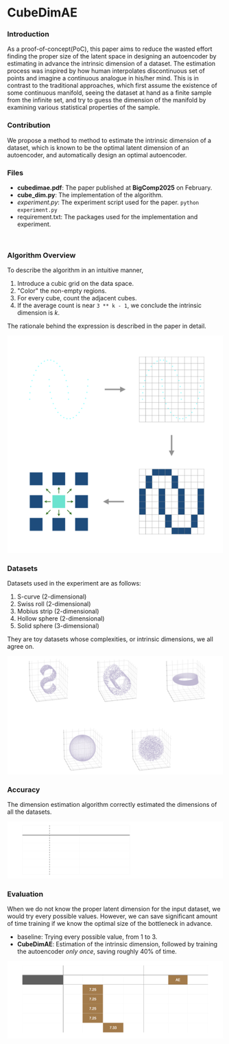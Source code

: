 # CubeDimAE



### Introduction


As a proof-of-concept(PoC), this paper aims to reduce the wasted effort finding the proper size of the latent space in designing an autoencoder by estimating in advance the intrinsic dimension of a dataset. The estimation process was inspired by how human interpolates discontinuous set of points and imagine a continuous analogue in his/her mind. This is in contrast to the traditional approaches, which first assume the existence of some continuous manifold, seeing the dataset at hand as a finite sample from the infinite set, and try to guess the dimension of the manifold by examining various statistical properties of the sample.



### Contribution


We propose a method to method to estimate the intrinsic dimension of a dataset, which is known to be the optimal latent dimension of an autoencoder, and automatically design an optimal autoencoder.



### Files


 - **cubedimae.pdf**: The paper published at **BigComp2025** on February.
 - **cube_dim.py**: The implementation of the algorithm.
 - *experiment.py*: The experiment script used for the paper. `python experiment.py`
 - requirement.txt: The packages used for the implementation and experiment.



&nbsp;
### Algorithm Overview


To describe the algorithm in an intuitive manner,

1. Introduce a cubic grid on the data space.
2. "Color" the non-empty regions.
4. For every cube, count the adjacent cubes.
5. If the average count is near `3 ** k - 1`, we conclude the intrinsic dimension is *k*.

The rationale behind the expression is described in the paper in detail.


!['readme_materials/readme_figures/overview.png' not found](readme_materials/readme_figures/overview.png)



### Datasets


Datasets used in the experiment are as follows:

1. S-curve (2-dimensional)
2. Swiss roll (2-dimensional)
3. Mobius strip (2-dimensional)
4. Hollow sphere (2-dimensional)
5. Solid sphere (3-dimensional)

They are toy datasets whose complexities, or intrinsic dimensions, we all agree on.


!['readme_materials/readme_figures/datasets.png' not found](readme_materials/readme_figures/datasets.png)



### Accuracy


The dimension estimation algorithm correctly estimated the dimensions of all the datasets.

!['readme_materials/readme_figures/accuracy.png' not found](readme_materials/readme_figures/accuracy.png)



### Evaluation


When we do not know the proper latent dimension for the input dataset, we would try every possible values. However, we can save significant amount of time training if we know the optimal size of the bottleneck in advance.

- baseline: Trying every possible value, from 1 to 3.
- **CubeDimAE**: Estimation of the intrinsic dimension, followed by training the autoencoder *only* *once*, saving roughly 40% of time.


!['readme_materials/readme_figures/evaluation.png' not found](readme_materials/readme_figures/evaluation.png)
